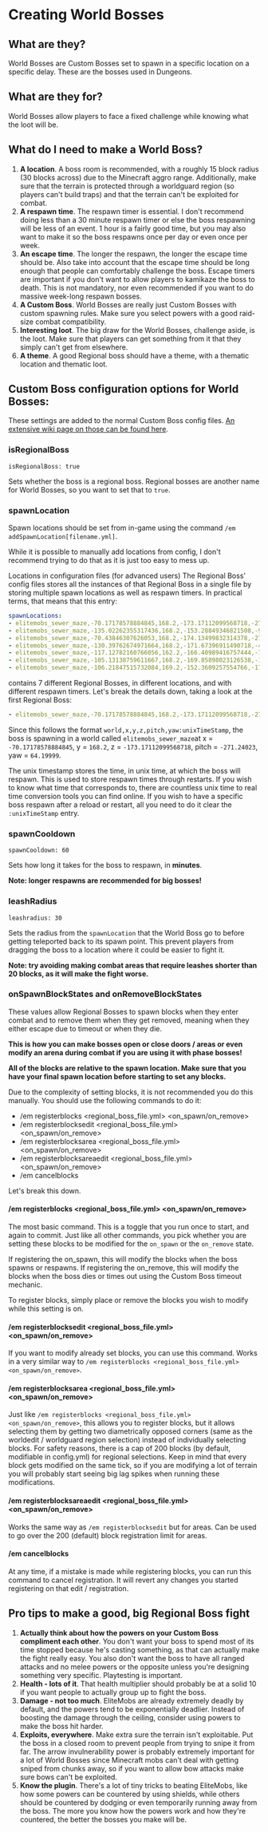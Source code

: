 # Creating World Bosses

## What are they?

World Bosses are Custom Bosses set to spawn in a specific location on a specific delay. These are the bosses used in Dungeons.

## What are they for?

World Bosses allow players to face a fixed challenge while knowing what the loot will be.

## What do I need to make a World Boss?

1. **A location**. A boss room is recommended, with a roughly 15 block radius (30 blocks across) due to the Minecraft aggro range. Additionally, make sure that the terrain is protected through a worldguard region (so players can't build traps) and that the terrain can't be exploited for combat.
2. **A respawn time**. The respawn timer is essential. I don't recommend doing less than a 30 minute respawn timer or else the boss respawning will be less of an event. 1 hour is a fairly good time, but you may also want to make it so the boss respawns once per day or even once per week.
3. **An escape time**. The longer the respawn, the longer the escape time should be. Also take into account that the escape time should be long enough that people can comfortably challenge the boss. Escape timers are important if you don't want to allow players to kamikaze the boss to death. This is not mandatory, nor even recommended if you want to do massive week-long respawn bosses.
4. **A Custom Boss**. World Bosses are really just Custom Bosses with custom spawning rules. Make sure you select powers with a good raid-size combat compatibility.
5. **Interesting loot**. The big draw for the World Bosses, challenge aside, is the loot. Make sure that players can get something from it that they simply can't get from elsewhere.
6. **A theme**. A good Regional boss should have a theme, with a thematic location and thematic loot.

## Custom Boss configuration options for World Bosses:

These settings are added to the normal Custom Boss config files. [An extensive wiki page on those can be found here](https://magmaguy.com/wiki.html#en+elitemobs+creating_bosses.md).

### isRegionalBoss

`isRegionalBoss: true`

Sets whether the boss is a regional boss. Regional bosses are another name for World Bosses, so you want to set that to `true`.

### spawnLocation

Spawn locations should be set from in-game using the command `/em addSpawnLocation[filename.yml]`.

While it is possible to manually add locations from config, I don't recommend trying to do that as it is just too easy to mess up.

Locations in configuration files (for advanced users) The Regional Boss' config files stores all the instances of that Regional Boss in a single file by storing multiple spawn locations as well as respawn timers. In practical terms, that means that this entry:

```yaml
spawnLocations:
- elitemobs_sewer_maze,-70.17178578884845,168.2,-173.17112099568718,-271.24023,64.19999:1610710903931
- elitemobs_sewer_maze,-135.02262355317436,168.2,-153.28849346821508,-98.53906,60.750263:1609026066482
- elitemobs_sewer_maze,-70.43846307626053,168.2,-174.13499832314378,-271.24023,64.19999:1610710886530
- elitemobs_sewer_maze,-130.39762674971664,168.2,-171.67396911490718,-47.532227,51.900173:1609026066482
- elitemobs_sewer_maze,-117.12782160766056,162.2,-166.40989416757444,-71.37402,-1.4997427:1610710974882
- elitemobs_sewer_maze,-105.13138759611667,168.2,-169.85898023126538,-124.34766,41.24988:1610710945331
- elitemobs_sewer_maze,-106.21847515732084,169.2,-152.3609257554766,-170.86523,21.450315:1610537606222
```

contains 7 different Regional Bosses, in different locations, and with different respawn timers. Let's break the details down, taking a look at the first Regional Boss:

```yaml
- elitemobs_sewer_maze,-70.17178578884845,168.2,-173.17112099568718,-271.24023,64.19999:1610710903931
```

Since this follows the format `world,x,y,z,pitch,yaw:unixTimeStamp`, the boss is spawning in a world called `elitemobs_sewer_maze`at x = `-70.17178578884845`, y = `168.2`, z = `-173.17112099568718`, pitch = `-271.24023`, yaw = `64.19999`.

The unix timestamp stores the time, in unix time, at which the boss will respawn. This is used to store respawn times through restarts. If you wish to know what time that corresponds to, there are countless unix time to real time conversion tools you can find online. If you wish to have a specific boss respawn after a reload or restart, all you need to do it clear the `:unixTimeStamp` entry.

### spawnCooldown

`spawnCooldown: 60`

Sets how long it takes for the boss to respawn, in **minutes**.

**Note: longer respawns are recommended for big bosses!**

### leashRadius

`leashradius: 30`

Sets the radius from the `spawnLocation` that the World Boss go to before getting teleported back to its spawn point. This prevent players from dragging the boss to a location where it could be easier to fight it.

**Note: try avoiding making combat areas that require leashes shorter than 20 blocks, as it will make the fight worse.**

### onSpawnBlockStates and onRemoveBlockStates

These values allow Regional Bosses to spawn blocks when they enter combat and to remove them when they get removed, meaning when they either escape due to timeout or when they die.

**This is how you can make bosses open or close doors / areas or even modify an arena during combat if you are using it with phase bosses!**

**All of the blocks are relative to the spawn location. Make sure that you have your final spawn location before starting to set any blocks.**

Due to the complexity of setting blocks, it is not recommended you do this manually. You should use the following commands to do it:

- /em registerblocks <regional\_boss\_file.yml> <on\_spawn/on\_remove>
- /em registerblocksedit <regional\_boss\_file.yml> <on\_spawn/on\_remove>
- /em registerblocksarea <regional\_boss\_file.yml> <on\_spawn/on\_remove>
- /em registerblocksareaedit <regional\_boss\_file.yml> <on\_spawn/on\_remove>
- /em cancelblocks

Let's break this down.

#### /em registerblocks <regional\_boss\_file.yml> <on\_spawn/on\_remove>

The most basic command. This is a toggle that you run once to start, and again to commit. Just like all other commands, you pick whether you are setting these blocks to be modified for the `on_spawn` or the `on_remove` state.

If registering the on\_spawn, this will modify the blocks when the boss spawns or respawns. If registering the on\_remove, this will modify the blocks when the boss dies or times out using the Custom Boss timeout mechanic.

To register blocks, simply place or remove the blocks you wish to modify while this setting is on.

#### /em registerblocksedit <regional\_boss\_file.yml> <on\_spawn/on\_remove>

If you want to modify already set blocks, you can use this command. Works in a very similar way to `/em registerblocks <regional_boss_file.yml> <on_spawn/on_remove>`.

#### /em registerblocksarea <regional\_boss\_file.yml> <on\_spawn/on\_remove>

Just like `/em registerblocks <regional_boss_file.yml> <on_spawn/on_remove>`, this allows you to register blocks, but it allows selecting them by getting two diametrically opposed corners (same as the worldedit / worldguard region selection) instead of individually selecting blocks. For safety reasons, there is a cap of 200 blocks (by default, modifiable in config.yml) for regional selections. Keep in mind that every block gets modified on the same tick, so if you are modifying a lot of terrain you will probably start seeing big lag spikes when running these modifications.

#### /em registerblocksareaedit <regional\_boss\_file.yml> <on\_spawn/on\_remove>

Works the same way as `/em registerblocksedit` but for areas. Can be used to go over the 200 (default) block registration limit for areas.

#### /em cancelblocks

At any time, if a mistake is made while registering blocks, you can run this command to cancel registration. It will revert any changes you started registering on that edit / registration.

## Pro tips to make a good, big Regional Boss fight

1. **Actually think about how the powers on your Custom Boss compliment each other**. You don't want your boss to spend most of its time stopped because he's casting something, as that can actually make the fight really easy. You also don't want the boss to have all ranged attacks and no melee powers or the opposite unless you're designing something very specific. Playtesting is important.
2. **Health - lots of it**. That health multiplier should probably be at a solid 10 if you want people to actually group up to fight the boss.
3. **Damage - not too much**. EliteMobs are already extremely deadly by default, and the powers tend to be exponentially deadlier. Instead of boosting the damage through the ceiling, consider using powers to make the boss hit harder.
4. **Exploits, everywhere**. Make extra sure the terrain isn't exploitable. Put the boss in a closed room to prevent people from trying to snipe it from far. The arrow invulnerability power is probably extremely important for a lot of World Bosses since Minecraft mobs can't deal with getting sniped from chunks away, so if you want to allow bow attacks make sure bows can't be exploited.
5. **Know the plugin**. There's a lot of tiny tricks to beating EliteMobs, like how some powers can be countered by using shields, while others should be countered by dodging or even temporarily running away from the boss. The more you know how the powers work and how they're countered, the better the bosses you make will be.